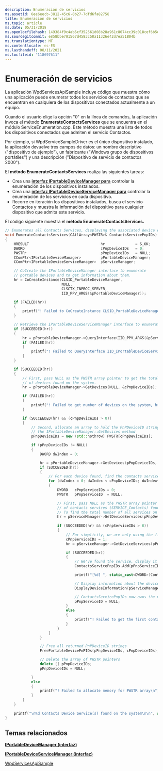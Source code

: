 ```yaml
---
description: Enumeración de servicios
ms.assetid: 6ee6eecb-3812-45c6-8b27-7dfd6fa82758
title: Enumeración de servicios
ms.topic: article
ms.date: 05/31/2018
ms.openlocfilehash: 149384f9c4ab5cf352561d08b28a961c8074cc39c018cef6b5deb64307d107ae
ms.sourcegitcommit: e858bbe701567d4583c50a11326e42d7ea51804b
ms.translationtype: MT
ms.contentlocale: es-ES
ms.lasthandoff: 08/11/2021
ms.locfileid: "118697611"
---
```

# <a name="enumerating-services"></a>Enumeración de servicios

La aplicación WpdServicesApiSample incluye código que muestra cómo una aplicación puede enumerar todos los servicios de contactos que se encuentran en cualquiera de los dispositivos conectados actualmente a un equipo.

Cuando el usuario elige la opción "0" en la línea de comandos, la aplicación invoca el método **EnumerateContactsServices** que se encuentra en el módulo ServiceEnumeration.cpp. Este método muestra una lista de todos los dispositivos conectados que admiten el servicio Contactos.

Por ejemplo, si WpdServiceSampleDriver es el único dispositivo instalado, la aplicación devuelve tres campos de datos: un nombre descriptivo ("dispositivo de ejemplo"), un fabricante ("Windows grupo de dispositivos portátiles") y una descripción ("Dispositivo de servicio de contactos 2000").

El **método EnumerateContactsServices** realiza las siguientes tareas:

-   Crea una [**interfaz IPortableDeviceManager para**](/windows/desktop/api/PortableDeviceApi/nn-portabledeviceapi-iportabledevicemanager) controlar la enumeración de los dispositivos instalados.
-   Crea una [**interfaz IPortableDeviceServiceManager para**](/windows/desktop/api/PortableDeviceAPI/nn-portabledeviceapi-iportabledeviceservicemanager) controlar la enumeración de los servicios en cada dispositivo.
-   Recorre en iteración los dispositivos instalados, busca el servicio Contactos y muestra la información del dispositivo para cualquier dispositivo que admita este servicio.

El código siguiente muestra el **método EnumerateContactsServices.**


```C++
// Enumerates all Contacts Services, displaying the associated device of each service.
void EumerateContactsServices(CAtlArray<PWSTR>& ContactsServicePnpIDs)
{
    HRESULT                                 hr              = S_OK;
    DWORD                                   cPnpDeviceIDs   = 0;
    PWSTR*                                  pPnpDeviceIDs   = NULL;
    CComPtr<IPortableDeviceManager>         pPortableDeviceManager;
    CComPtr<IPortableDeviceServiceManager>  pServiceManager;

    // CoCreate the IPortableDeviceManager interface to enumerate
    // portable devices and to get information about them.
    hr = CoCreateInstance(CLSID_PortableDeviceManager,
                          NULL,
                          CLSCTX_INPROC_SERVER,
                          IID_PPV_ARGS(&pPortableDeviceManager));

    if (FAILED(hr))
    {
        printf("! Failed to CoCreateInstance CLSID_PortableDeviceManager, hr = 0x%lx\n",hr);
    }        

    // Retrieve the IPortableDeviceServiceManager interface to enumerate device services.
    if (SUCCEEDED(hr))
    {
        hr = pPortableDeviceManager->QueryInterface(IID_PPV_ARGS(&pServiceManager));
        if (FAILED(hr))
        {
            printf("! Failed to QueryInterface IID_IPortableDeviceServiceManager, hr = 0x%lx\n",hr);
        }
    }

    if (SUCCEEDED(hr))
    {
        // First, pass NULL as the PWSTR array pointer to get the total number
        // of devices found on the system.
        hr = pPortableDeviceManager->GetDevices(NULL, &cPnpDeviceIDs);

        if (FAILED(hr))
        {
            printf("! Failed to get number of devices on the system, hr = 0x%lx\n",hr);
        }

        if (SUCCEEDED(hr) && (cPnpDeviceIDs > 0))
        {
            // Second, allocate an array to hold the PnPDeviceID strings returned from
            // the IPortableDeviceManager::GetDevices method
            pPnpDeviceIDs = new (std::nothrow) PWSTR[cPnpDeviceIDs];

            if (pPnpDeviceIDs != NULL)
            {
                DWORD dwIndex = 0;

                hr = pPortableDeviceManager->GetDevices(pPnpDeviceIDs, &cPnpDeviceIDs);
                if (SUCCEEDED(hr))
                {   
                    // For each device found, find the contacts service
                    for (dwIndex = 0; dwIndex < cPnpDeviceIDs; dwIndex++)
                    {
                        DWORD   cPnpServiceIDs = 0;
                        PWSTR   pPnpServiceID  = NULL;

                        // First, pass NULL as the PWSTR array pointer to get the total number
                        // of contacts services (SERVICE_Contacts) found on the device.
                        // To find the total number of all services on the device, use GUID_DEVINTERFACE_WPD_SERVICE.
                        hr = pServiceManager->GetDeviceServices(pPnpDeviceIDs[dwIndex], SERVICE_Contacts, NULL, &cPnpServiceIDs);
                        
                        if (SUCCEEDED(hr) && (cPnpServiceIDs > 0))
                        {                               
                            // For simplicity, we are only using the first contacts service on each device
                            cPnpServiceIDs = 1;
                            hr = pServiceManager->GetDeviceServices(pPnpDeviceIDs[dwIndex], SERVICE_Contacts, &pPnpServiceID, &cPnpServiceIDs);

                            if (SUCCEEDED(hr))
                            {
                                // We've found the service, display it and save its PnP Identifier
                                ContactsServicePnpIDs.Add(pPnpServiceID);

                                printf("[%d] ", static_cast<DWORD>(ContactsServicePnpIDs.GetCount()-1));

                                // Display information about the device that contains this service.
                                DisplayDeviceInformation(pServiceManager, pPnpServiceID);

                                // ContactsServicePnpIDs now owns the memory for this string
                                pPnpServiceID = NULL;
                            }
                            else
                            {
                                printf("! Failed to get the first contacts service from '%ws, hr = 0x%lx\n",pPnpDeviceIDs[dwIndex],hr);
                            }
                        }
                    }
                }

                // Free all returned PnPDeviceID strings
                FreePortableDevicePnPIDs(pPnpDeviceIDs, cPnpDeviceIDs);

                // Delete the array of PWSTR pointers
                delete [] pPnpDeviceIDs;
                pPnpDeviceIDs = NULL;

            }
            else
            {
                printf("! Failed to allocate memory for PWSTR array\n");
            }            
        }
    }
    
    printf("\n%d Contacts Device Service(s) found on the system\n\n", static_cast<DWORD>(ContactsServicePnpIDs.GetCount()));
}
```



## <a name="related-topics"></a>Temas relacionados

<dl> <dt>

[**IPortableDeviceManager (interfaz)**](/windows/desktop/api/PortableDeviceApi/nn-portabledeviceapi-iportabledevicemanager)
</dt> <dt>

[**IPortableDeviceServiceManager (interfaz)**](/windows/desktop/api/PortableDeviceAPI/nn-portabledeviceapi-iportabledeviceservicemanager)
</dt> <dt>

[WpdServicesApiSample](wpdapisample-sample-service-application.md)
</dt> </dl>

 

 



